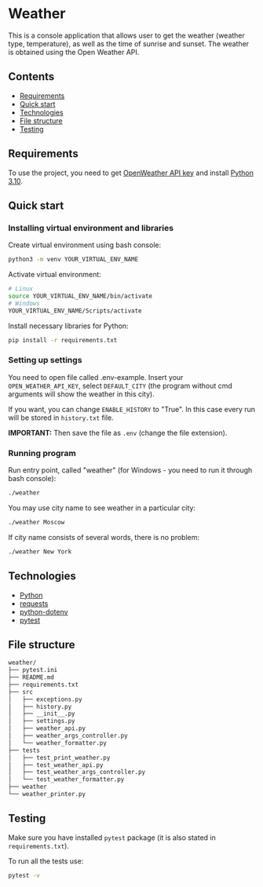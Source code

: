 # Weather

This is a console application that allows user to get the weather (weather type, temperature),
as well as the time of sunrise and sunset. The weather is obtained using the Open Weather API.


## Contents

- [Requirements](#requirements)
- [Quick start](#quick-start)
- [Technologies](#technologies)
- [File structure](#file-structure)
- [Testing](#testing)


## Requirements

To use the project, you need to get [OpenWeather API key](https://openweathermap.org/appid#signup)
and install [Python 3.10](https://www.python.org/downloads/release/python-3100/).


## Quick start

### Installing virtual environment and libraries

Create virtual environment using bash console:
```bash
python3 -m venv YOUR_VIRTUAL_ENV_NAME
```

Activate virtual environment:
```bash
# Linux
source YOUR_VIRTUAL_ENV_NAME/bin/activate
# Windows
YOUR_VIRTUAL_ENV_NAME/Scripts/activate
```

Install necessary libraries for Python:
```bash
pip install -r requirements.txt
```

### Setting up settings

You need to open file called .env-example. Insert your `OPEN_WEATHER_API_KEY`, 
select `DEFAULT_CITY` (the program without cmd arguments will show the weather in this city).

If you want, you can change `ENABLE_HISTORY` to "True". In this case every run will be stored in `history.txt` file.  

**IMPORTANT:**
Then save the file as `.env` (change the file extension).

### Running program

Run entry point, called "weather" (for Windows - you need to run it through bash console):
```bash
./weather
```

You may use city name to see weather in a particular city:
```bash
./weather Moscow
```

If city name consists of several words, there is no problem:
```bash
./weather New York
```


## Technologies

- [Python](https://www.python.org/)
- [requests](https://github.com/psf/requests/)
- [python-dotenv](https://github.com/theskumar/python-dotenv)
- [pytest](https://github.com/pytest-dev/pytest/)


## File structure


```bash
weather/
├── pytest.ini
├── README.md
├── requirements.txt
├── src
│   ├── exceptions.py
│   ├── history.py
│   ├── __init__.py
│   ├── settings.py
│   ├── weather_api.py
│   ├── weather_args_controller.py
│   └── weather_formatter.py
├── tests
│   ├── test_print_weather.py
│   ├── test_weather_api.py
│   ├── test_weather_args_controller.py
│   └── test_weather_formatter.py
├── weather
└── weather_printer.py
```


## Testing

Make sure you have installed `pytest` package (it is also stated in `requirements.txt`).

To run all the tests use:
```bash
pytest -v
```